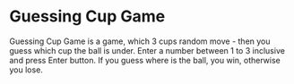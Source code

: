 # Guessing Cup Game

Guessing Cup Game is a game, which 3 cups random move - then you guess which cup the ball is under. Enter a number between 1 to 3 inclusive and press Enter button. If you 
guess where is the ball, you win, otherwise you lose.




